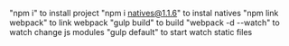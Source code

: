 "npm i" to install project
"npm i natives@1.1.6" to instal natives
"npm link webpack" to link webpack
"gulp build" to build
"webpack -d --watch" to watch change js modules
"gulp default" to start watch static files